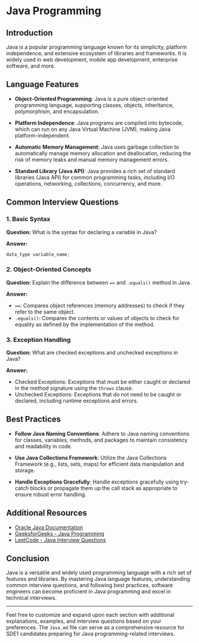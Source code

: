 # Java Programming

## Introduction

Java is a popular programming language known for its simplicity, platform independence, and extensive ecosystem of libraries and frameworks. It is widely used in web development, mobile app development, enterprise software, and more.

## Language Features

- **Object-Oriented Programming**: Java is a pure object-oriented programming language, supporting classes, objects, inheritance, polymorphism, and encapsulation.

- **Platform Independence**: Java programs are compiled into bytecode, which can run on any Java Virtual Machine (JVM), making Java platform-independent.

- **Automatic Memory Management**: Java uses garbage collection to automatically manage memory allocation and deallocation, reducing the risk of memory leaks and manual memory management errors.

- **Standard Library (Java API)**: Java provides a rich set of standard libraries (Java API) for common programming tasks, including I/O operations, networking, collections, concurrency, and more.

## Common Interview Questions

### 1. Basic Syntax

**Question:**
What is the syntax for declaring a variable in Java?

**Answer:**
```java
data_type variable_name;
```

### 2. Object-Oriented Concepts

**Question:**
Explain the difference between `==` and `.equals()` method in Java.

**Answer:**
- `==`: Compares object references (memory addresses) to check if they refer to the same object.
- `.equals()`: Compares the contents or values of objects to check for equality as defined by the implementation of the method.

### 3. Exception Handling

**Question:**
What are checked exceptions and unchecked exceptions in Java?

**Answer:**
- Checked Exceptions: Exceptions that must be either caught or declared in the method signature using the `throws` clause.
- Unchecked Exceptions: Exceptions that do not need to be caught or declared, including runtime exceptions and errors.

## Best Practices

- **Follow Java Naming Conventions**: Adhere to Java naming conventions for classes, variables, methods, and packages to maintain consistency and readability in code.
  
- **Use Java Collections Framework**: Utilize the Java Collections Framework (e.g., lists, sets, maps) for efficient data manipulation and storage.
  
- **Handle Exceptions Gracefully**: Handle exceptions gracefully using try-catch blocks or propagate them up the call stack as appropriate to ensure robust error handling.

## Additional Resources

- [Oracle Java Documentation](https://docs.oracle.com/javase/)
- [GeeksforGeeks - Java Programming](https://www.geeksforgeeks.org/java/)
- [LeetCode - Java Interview Questions](https://leetcode.com/tag/java/)

## Conclusion

Java is a versatile and widely used programming language with a rich set of features and libraries. By mastering Java language features, understanding common interview questions, and following best practices, software engineers can become proficient in Java programming and excel in technical interviews.

---

Feel free to customize and expand upon each section with additional explanations, examples, and interview questions based on your preferences. The `Java.md` file can serve as a comprehensive resource for SDE1 candidates preparing for Java programming-related interviews.
